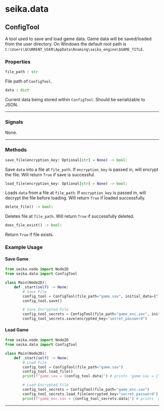 # seika.data

## ConfigTool

A tool used to save and load game data.  Game data will be saved/loaded from the user directory.  On Windows the default root path is `C:\Users\$CURRENT_USER\AppData\Roaming\seika_engine\$GAME_TITLE`.

### Properties

```python
file_path : str
```

File path of `ConfigTool`.

```python
data : dict
```

Current data being stored within `ConfigTool`.  Should be serializable to JSON.

---

### Signals

None.

---

### Methods

```python
save_file(encryption_key: Optional[str] = None) -> bool:
```

Save `data` into a file at `file_path`.  If `encryption_key` is passed in, will encrypt the file.  Will return `True` if save is successful.

```python
load_file(encryption_key: Optional[str] = None) -> bool:
```

Loads `data` from a file at `file_path`.  If `encryption_key` is passed in, will decrypt the file before loading.  Will return `True` if loaded successfully.

```python
delete_file() -> bool:
```

Deletes file at `file_path`.  Will return `True` if successfully deleted.

```python
does_file_exist() -> bool:
```

Return `True` if file exists.

### Example Usage

#### Save Game
```python
from seika.node import Node2D
from seika.data import ConfigTool

class Main(Node2D):
    def _start(self) -> None:
        # Save File
        config_tool = ConfigTool(file_path="game.sav", initial_data={"level": 1})
        config_tool.save()

        # Save Encrypted File
        config_tool_secrets = ConfigTool(file_path="game_enc.sav", initial_data={"name": "Amaya"})
        config_tool_secrets.save(encrypted_key="secret_password")
```

#### Load Game
```python
from seika.node import Node2D
from seika.data import ConfigTool

class Main(Node2D):
    def _start(self) -> None:
        # Load File
        config_tool = ConfigTool(file_path="game.sav")
        config_tool.load_file()
        print(f"game.sav = {config_tool.data}") # prints 'game.sav = {"level":1}'

        # Load Encrypted File
        config_tool_secrets = ConfigTool(file_path="game_enc.sav")
        config_tool_secrets.load_file(encrypted_key="secret_password")
        print(f"game_enc.sav = {config_tool_secrets.data}") # prints 'game_enc.sav = {"name":"Amaya"}'
```

---
